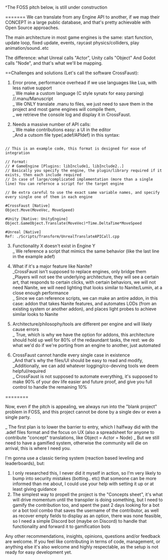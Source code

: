 ^The FOSS pitch below, is still under construction

=======
We can translate from any Engine API to another, if we map their CONCEPT in a large public database, and that's pretty achievable with Open Source approaches.

The main architecture in most game engines is the same: start function, update loop, fixed update, events, raycast physics/colliders, play animation/sound..etc

The difference: what Unreal calls "Actor", Unity calls "Object" And Godot calls "Node", and that's what we'll be mapping.

==Challenges and solutions (Let's call the software CrossFaust):

1. Error prone, performance overhead if we use languages like Lua, with less native support  
_ We make a custom language (C style synatx for easy parsing) //.manu/Manuscript  
_ We ONLY translate .manu to files, we just need to save them in the project and most game engines will compile them,  
_ we retrieve the console log and display it in CrossFaust.  

2. Needs a massive number of API calls:  
_ We make contributions easy: a UI in the editor  
_And a cutsom file type(.adef/APIdef) in this syntax:  
```

// This is an example code, this format is designed for ease of integration

// Format: 
// # GameEngine [Plugins: libInclude1, libInclude2..]
// Basically you specify the engine, the plugin/library required if it exists, then each include required
// In case of large/complicated implementation (more than a single line) You can refernce a script for the target engine

// Be extra careful to use the exact same variable names, and specify every single one of them in each engine

#CrossFaust [Native]
Object.Move(MoveVec, MoveSpeed)

#Unity [Native: UnityEngine]
Object.GameObject.Translate(MoveVec)*Time.DeltaTime*MoveSpeed

#Unreal [Native]
Ref: ./Scripts/Transform/UnrealTranslateAPICall.cpp
```

3. Functionality X doesn't exist in Engine Y  
_ We reference a script that mimics the same behavior (like the last line in the example adef)  

4. What if it's a major feature like Nanite?  
_CrossFaust isn't supposed to replace engines, only bridge them    
_Players will not see the underlying architecture, they will see a certain art, that responds to certain clicks, with certain behaviors, we will not need Nanite, we will need lighting that looks similar to Nanite/Lumin, at a close enough performance  
_ Since we can reference scripts, we can make an antire addon, in this case: addon that takes Nanite features, and automates LODs (from an existing system or another addon), and places light probes to achieve similar looks to Nanite  

5. Architecture/philosophy/tools are different per engine and will likely cause errors  
_ True, which is why we have the option for addons, this architecture should hold up well for 80% of the redaundant tasks, the rest: we do what we'd do if we're porting from an engine to another, just automated  

6. CrossFaust cannot handle every single case in existence  
_And that's why the files/UI should be easy to read and modify,  
_Additionally, we can add whatever logging/co-devving tools we deem helpful/required  
_ CrossFaust is not supposed to automate everything, it's supposed to make 90% of your dev life easier and future proof, and give you full control to handle the remaining 10%  

========


Now, even if the pitch is appealing, we always run into the "blank project" problem in FOSS, and this project cannot be done by a single dev or even a single party.

_ The first plan is to lower the barrier to entry, which I halfway did with the .adef files format and the focus on UX (also a spreadsheet for anyone to contribute "concept" translations, like Object = Actor = Node)
_ But we still need to have a gamified system, otherwise the community will die on arrival, this is where I need you.

I'm gonna use a classic tiering system (reaction based leveling and leaderboards), but:
1. I only researched this, I never did it myself in action, so I'm very likely to bump into security mistakes (botting.. etc) that someone can be more informed than me about, I could use your help with setting it up or at least giving guidance
2. The simplest way to propell the project is the "Concepts sheet", it's what will drive momentum until the transpiler is doing something, but I need to gamify the contribution too, and spent the past 2 days looking for a bot or a bot tool combo that saves the username of the contributor, as well as recover empty fields to display as an option, there was none feasible, so I need a simple Discord bot (maybe on Discord) to handle that functionality and forward it to gamification bots


Any other recommendations, insights, opinions, questions and/or feedback are welcome.
If you feel like contributing in terms of code, management, or anything else it's also welcome and highly respectable, as the setup is not ready for easy development yet.